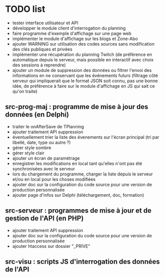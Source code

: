 # TODO list

* tester interface utilisateur et API
* développer le module client d'interrogation du planning
* faire programme d'exemple d'affichage sur une page web
* implémenter le module d'affichage sur les blogs et Zone-Abo
* ajouter WARNING sur utilisation des codes sources sans modification des clés publiques et privées
* implémenter une récupération du planning Twitch (de préférence en automatique depuis le serveur, mais possible en interactif avec choix des sessions à reprendre)
* ajouter un module de suppression des données ou filtrer l'envoi des informations en ne conservant que les événements futurs (filtrage côté serveur qui impliquerait que le format JSON soit connu, pas une bonne idée, de préférence à faire sur le module d'affichage en JS qui sait ce qu'on traite)

## src-prog-maj : programme de mise à jour des données (en Delphi)

* traiter le onAfterSave de TPlanning
* ajouter traitement API suppression
* éventuellement trier la liste des évenements sur l'écran principal (tri par libellé, date, type ou autre ?)
* gérer style sombre
* gérer style clair
* ajouter un écran de paramétrage
* enregistrer les modifications en local tant qu'elles n'ont pas été synchronisées avec le serveur
* lors du chargement du programme, charger la liste depuis le serveur et/ou en local pour les choses modifiées
* ajouter doc sur la configuration du code source pour une version de production personnalisée
* ajouter page d'infos sur Delphi (téléchargement, doc, formation)

## src-serveur : programmes de mise à jour et de gestion de l'API (en PHP)

* ajouter traitement API suppression
* ajouter doc sur la configuration du code source pour une version de production personnalisée
* ajouter htaccess sur dossier "_PRIVE"

## src-visu : scripts JS d'interrogation des données de l'API
